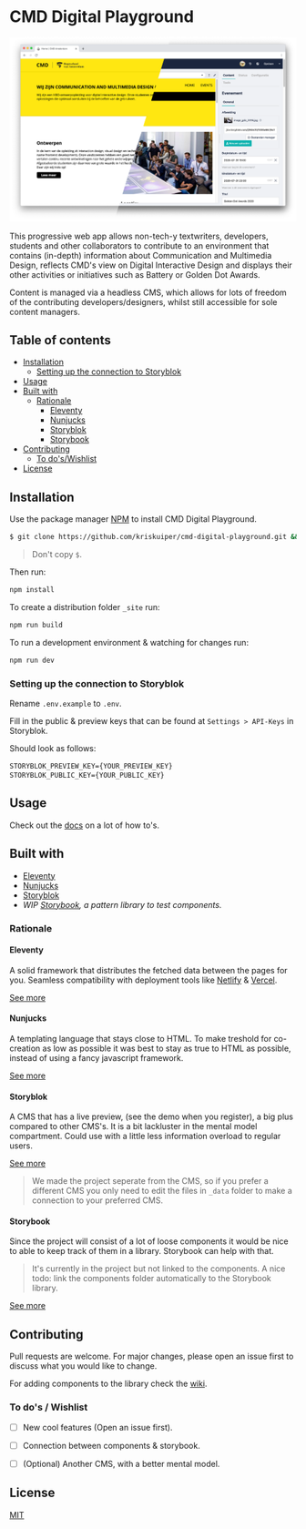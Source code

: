 # CMD Digital Playground

![Screenshot of the website](/docs/images/banner.png)

This progressive web app allows non-tech-y textwriters, developers, students and other collaborators to contribute to an environment that contains (in-depth) information about Communication and Multimedia Design, reflects CMD's view on Digital Interactive Design and displays their other activities or initiatives such as Battery or Golden Dot Awards.

Content is managed via a headless CMS, which allows for lots of freedom of the contributing developers/designers, whilst still accessible for sole content managers.

## Table of contents
- [Installation](#installation)
  - [Setting up the connection to Storyblok](#setting-up-the-connection-to-storyblok)
- [Usage](#usage)
- [Built with](#built-with)
  - [Rationale](#rationale)
    - [Eleventy](#eleventy)
    - [Nunjucks](#nunjucks)
    - [Storyblok](#storyblok)
    - [Storybook](#storybook)
- [Contributing](#contributing)
  - [To do's/Wishlist](#to-dos--wishlist)
- [License](#license)

## Installation

Use the package manager [NPM](https://docs.npmjs.com/downloading-and-installing-node-js-and-npm) to install CMD Digital Playground.

```bash
$ git clone https://github.com/kriskuiper/cmd-digital-playground.git && cd cmd-digital-playground
```
> Don't copy `$`.

Then run:
```bash
npm install
```

To create a distribution folder `_site` run:

``` bash
npm run build
```

To run a development environment & watching for changes run:

``` bash
npm run dev
```

### Setting up the connection to Storyblok
Rename `.env.example` to `.env`.

Fill in the public & preview keys that can be found at `Settings > API-Keys` in Storyblok.

Should look as follows:
```env
STORYBLOK_PREVIEW_KEY={YOUR_PREVIEW_KEY}
STORYBLOK_PUBLIC_KEY={YOUR_PUBLIC_KEY}
```

## Usage
Check out the [docs](https://github.com/kriskuiper/cmd-digital-playground/wiki) on a lot of how to's.

## Built with
- [Eleventy](#eleventy)
- [Nunjucks](#nunjucks)
- [Storyblok](#storyblok)
- _WIP [Storybook](#storybook), a pattern library to test components._

### Rationale

#### Eleventy
A solid framework that distributes the fetched data between the pages for you. Seamless compatibility with deployment tools like [Netlify](//netlify.com) & [Vercel](//vercel.com).

[See more](https://www.11ty.dev/)

#### Nunjucks
A templating language that stays close to HTML. To make treshold for co-creation as low as possible it was best to stay as true to HTML as possible, instead of using a fancy javascript framework.

[See more](https://mozilla.github.io/nunjucks/)

#### Storyblok
A CMS that has a live preview, (see the demo when you register), a big plus compared to other CMS's. It is a bit lackluster in the mental model compartment. Could use with a little less information overload to regular users.

[See more](https://storyblok.com)

> We made the project seperate from the CMS, so if you prefer a different CMS you only need to edit the files in `_data` folder to make a connection to your preferred CMS.

#### Storybook
Since the project will consist of a lot of loose components it would be nice to able to keep track of them in a library. Storybook can help with that.

> It's currently in the project but not linked to the components. A nice todo: link the components folder automatically to the Storybook library.

[See more](https://storybook.js.org/)


## Contributing
Pull requests are welcome. For major changes, please open an issue first to discuss what you would like to change.

For adding components to the library check the [wiki](/wiki).

### To do's / Wishlist
- [ ] New cool features (Open an issue first).
- [ ] Connection between components & storybook.
- [ ] (Optional) Another CMS, with a better mental model.


## License
[MIT](/LICENSE)

